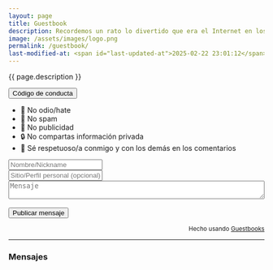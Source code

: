```yaml
---
layout: page
title: Guestbook
description: Recordemos un rato lo divertido que era el Internet en los '2000s. Déjame un mensaje o un saludo por aquí y también lee los mensajes de la razita. ✌️😉
image: /assets/images/logo.png
permalink: /guestbook/
last-modified-at: <span id="last-updated-at">2025-02-22 23:01:12</span>
---
```


<p class="text-center">{{ page.description }}</p>

<div class="text-center">
<button id="btn-code-of-conduct" class="btn btn-primary collapsed" data-toggle="collapse" data-target="#collapseCodeOfConduct" role="button" aria-expanded="false" aria-controls="collapseCodeOfConduct">
    <i class="fa-solid fa-caret-right"></i> Código de conducta
</button>
</div>

<div class="collapse" id="collapseCodeOfConduct">
<ul>
<li>🚫 No odio/hate</li>
<li>🚫 No spam</li>
<li>🚫 No publicidad</li>
<li>🔒 No compartas información privada</li>
<li>🤝 Sé respetuoso/a conmigo y con los demás en los comentarios</li>
</ul>
</div>

<div class="card">
<script async src="https://guestbooks.meadow.cafe/resources/js/embed_script/754/script.js"></script>
<div id="guestbooks___guestbook-form-container">
<form id="guestbooks___guestbook-form" action="https://guestbooks.meadow.cafe/guestbook/754/submit" method="post">
<div class="guestbooks___input-container">
<input class="form-control" placeholder="Nombre/Nickname" type="text" id="name" name="name" required>
</div>
<div class="guestbooks___input-container">
<input class="form-control" placeholder="Sitio/Perfil personal (opcional)" type="url" id="website" name="website">
</div>
<div id="guestbooks___challenge-answer-container"></div>
<div class="guestbooks___input-container">
<textarea class="form-control" placeholder="Mensaje" id="text" name="text" style="width: 100%; box-sizing: border-box; resize: vertical;" required></textarea>
</div>
<br/>
<input class="btn btn-primary btn-lg" type="submit" value="Publicar mensaje">
<div id="guestbooks___error-message"></div>
</form>
</div>
<div id="guestbooks___guestbook-made-with" style="text-align: right;">
<small>Hecho usando <a target="_blank" href="https://guestbooks.meadow.cafe">Guestbooks</a></small>
</div>
<hr style="margin: 1em 0;"/>
<h3 id="guestbooks___guestbook-messages-header">Mensajes</h3>
<div id="guestbooks___guestbook-messages-container"></div>
</div>